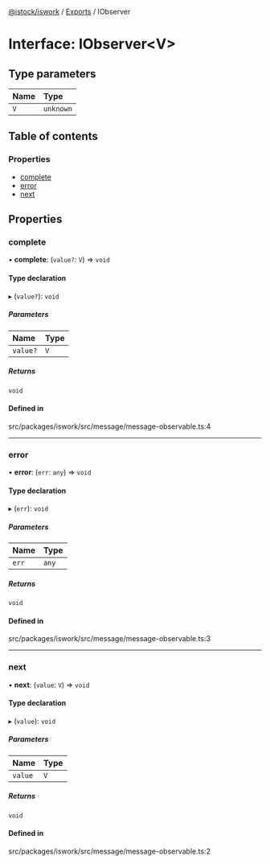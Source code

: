 [@istock/iswork](../README.md) / [Exports](../modules.md) / IObserver

# Interface: IObserver\<V\>

## Type parameters

| Name | Type      |
| :--- | :-------- |
| `V`  | `unknown` |

## Table of contents

### Properties

- [complete](IObserver.md#complete)
- [error](IObserver.md#error)
- [next](IObserver.md#next)

## Properties

### complete

• **complete**: (`value?`: `V`) => `void`

#### Type declaration

▸ (`value?`): `void`

##### Parameters

| Name     | Type |
| :------- | :--- |
| `value?` | `V`  |

##### Returns

`void`

#### Defined in

src/packages/iswork/src/message/message-observable.ts:4

---

### error

• **error**: (`err`: `any`) => `void`

#### Type declaration

▸ (`err`): `void`

##### Parameters

| Name  | Type  |
| :---- | :---- |
| `err` | `any` |

##### Returns

`void`

#### Defined in

src/packages/iswork/src/message/message-observable.ts:3

---

### next

• **next**: (`value`: `V`) => `void`

#### Type declaration

▸ (`value`): `void`

##### Parameters

| Name    | Type |
| :------ | :--- |
| `value` | `V`  |

##### Returns

`void`

#### Defined in

src/packages/iswork/src/message/message-observable.ts:2
